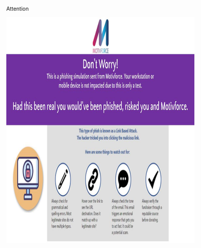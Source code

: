 Attention

<img src="https://raw.githubusercontent.com/tonyeddie/Firedrill/9b220b74e4d5412de3bf9bdbca48793f378a1f4a/ACT%20NOW.jpg" alt="ACT NOW" width="500" height="600">
